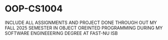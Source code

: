 # OOP-CS1004
INCLUDE ALL ASSIGNMENTS AND PROJECT DONE THROUGH OUT MY FALL 2025 SEMESTER IN OBJECT OREINTED PROGRAMMING DURING MY SOFTWARE ENGINEEERING DEGREE AT FAST-NU ISB
